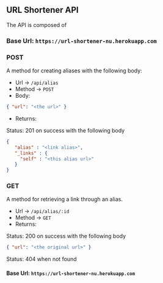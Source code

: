 ## URL Shortener API

The API is composed of

### Base Url: `https://url-shortener-nu.herokuapp.com`

### POST

A method for creating aliases with the following body:

- Url -> `/api/alias`
- Method -> `POST`
- Body:

``` json
{ "url": "<the url>" }
```

- Returns:


Status: 201 on success with the following body

```json
{
   "alias" : "<link alias>",
   "_links" : {
     "self" : "<this alias url>"
   }
}
```
### GET

A method for retrieving a link through an alias.

 - Url -> `/api/alias/:id`
 - Method -> `GET`
 - Returns: 

Status: 200 on success with the following body
 
 ```json
 { "url": "<the original url>" }
 ```
 
Status: 404 when not found

#### Base Url: `https://url-shortener-nu.herokuapp.com`
